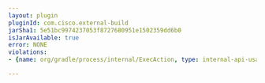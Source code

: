 ```yaml
---
layout: plugin
pluginId: com.cisco.external-build
jarSha1: 5e51bc9974237053f8727680951e1502359dd6b0
isJarAvailable: true
error: NONE
violations:
- {name: org/gradle/process/internal/ExecAction, type: internal-api-usage}

---
```


